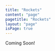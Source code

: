 ```yaml
---
title: "Rockets"
content: "page"
pagetitle: "Rockets"
layout: "page"
isPage: true
---			
```



Coming Soon!